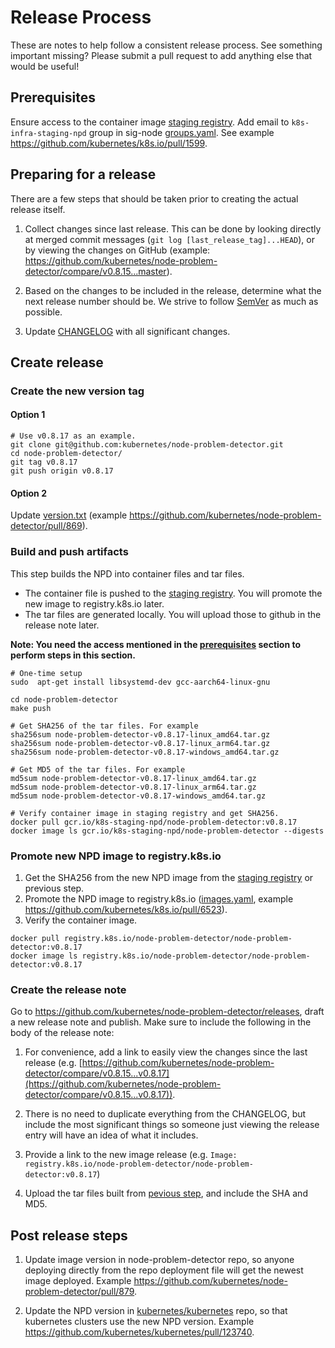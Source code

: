 # Release Process

These are notes to help follow a consistent release process. See something
important missing? Please submit a pull request to add anything else that would
be useful!

## Prerequisites

Ensure access to the container image [staging registry](https://console.cloud.google.com/gcr/images/k8s-staging-npd/global/node-problem-detector).
Add email to `k8s-infra-staging-npd` group in sig-node [groups.yaml](https://github.com/kubernetes/k8s.io/blob/main/groups/sig-node/groups.yaml).
See example https://github.com/kubernetes/k8s.io/pull/1599.

## Preparing for a release

There are a few steps that should be taken prior to creating the actual release
itself.

1. Collect changes since last release. This can be done by looking directly at
   merged commit messages (``git log [last_release_tag]...HEAD``), or by
   viewing the changes on GitHub (example: https://github.com/kubernetes/node-problem-detector/compare/v0.8.15...master).

2. Based on the changes to be included in the release, determine what the next
   release number should be. We strive to follow [SemVer](https://semver.org/)
   as much as possible.

3. Update [CHANGELOG](https://github.com/kubernetes/node-problem-detector/blob/master/CHANGELOG.md)
   with all significant changes.

## Create release

### Create the new version tag

#### Option 1
```
# Use v0.8.17 as an example.
git clone git@github.com:kubernetes/node-problem-detector.git
cd node-problem-detector/
git tag v0.8.17
git push origin v0.8.17
```

#### Option 2
Update [version.txt](https://github.com/kubernetes/node-problem-detector/blob/master/version.txt)
(example https://github.com/kubernetes/node-problem-detector/pull/869).

### Build and push artifacts
This step builds the NPD into container files and tar files.
- The container file is pushed to the [staging registry](https://console.cloud.google.com/gcr/images/k8s-staging-npd/global/node-problem-detector).
  You will promote the new image to registry.k8s.io later.
- The tar files are generated locally. You will upload those to github in the
  release note later.

**Note: You need the access mentioned in the [prerequisites](#prerequisites)
section to perform steps in this section.**

```
# One-time setup
sudo  apt-get install libsystemd-dev gcc-aarch64-linux-gnu

cd node-problem-detector
make push

# Get SHA256 of the tar files. For example
sha256sum node-problem-detector-v0.8.17-linux_amd64.tar.gz
sha256sum node-problem-detector-v0.8.17-linux_arm64.tar.gz
sha256sum node-problem-detector-v0.8.17-windows_amd64.tar.gz

# Get MD5 of the tar files. For example
md5sum node-problem-detector-v0.8.17-linux_amd64.tar.gz
md5sum node-problem-detector-v0.8.17-linux_arm64.tar.gz
md5sum node-problem-detector-v0.8.17-windows_amd64.tar.gz

# Verify container image in staging registry and get SHA256.
docker pull gcr.io/k8s-staging-npd/node-problem-detector:v0.8.17
docker image ls gcr.io/k8s-staging-npd/node-problem-detector --digests
```

### Promote new NPD image to registry.k8s.io
1. Get the SHA256 from the new NPD image from the [staging registry](https://console.cloud.google.com/gcr/images/k8s-staging-npd/global/node-problem-detector)
   or previous step.
2. Promote the NPD image to registry.k8s.io ([images.yaml](https://github.com/kubernetes/k8s.io/blob/main/registry.k8s.io/images/k8s-staging-npd/images.yaml), example https://github.com/kubernetes/k8s.io/pull/6523).
3. Verify the container image.
```
docker pull registry.k8s.io/node-problem-detector/node-problem-detector:v0.8.17
docker image ls registry.k8s.io/node-problem-detector/node-problem-detector:v0.8.17
```

### Create the release note

Go to https://github.com/kubernetes/node-problem-detector/releases, draft a new
release note and publish. Make sure to include the following in the body of the
release note:

1. For convenience, add a link to easily view the changes since the last
   release (e.g.
   [https://github.com/kubernetes/node-problem-detector/compare/v0.8.15...v0.8.17](https://github.com/kubernetes/node-problem-detector/compare/v0.8.15...v0.8.17)).

2. There is no need to duplicate everything from the CHANGELOG, but include the
   most significant things so someone just viewing the release entry will have
   an idea of what it includes.

3. Provide a link to the new image release (e.g. `Image:
   registry.k8s.io/node-problem-detector/node-problem-detector:v0.8.17`)

4. Upload the tar files built from [pevious step](#build-and-push-artifacts),
   and include the SHA and MD5.

## Post release steps

1. Update image version in node-problem-detector repo, so anyone deploying
   directly from the repo deployment file will get the newest image deployed.
   Example https://github.com/kubernetes/node-problem-detector/pull/879.

2. Update the NPD version in [kubernetes/kubernetes](https://github.com/kubernetes/kubernetes)
   repo, so that kubernetes clusters use the new NPD version. Example
   https://github.com/kubernetes/kubernetes/pull/123740.

